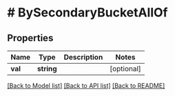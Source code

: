 # # BySecondaryBucketAllOf

## Properties

Name | Type | Description | Notes
------------ | ------------- | ------------- | -------------
**val** | **string** |  | [optional] 

[[Back to Model list]](../../README.md#documentation-for-models) [[Back to API list]](../../README.md#documentation-for-api-endpoints) [[Back to README]](../../README.md)


